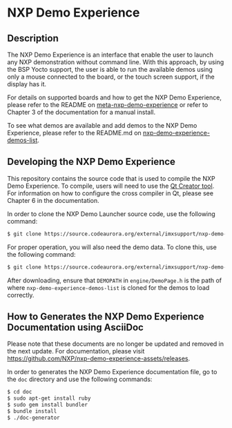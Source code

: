 # NXP Demo Experience

## Description

The NXP Demo Experience is an interface that enable the user to launch any NXP demonstration without command line. With this approach, by using the BSP Yocto support, the user is able to run the available demos using only a mouse connected to the board, or the touch screen support, if the display has it. 

For details on supported boards and how to get the NXP Demo Experience, please refer to the README on [meta-nxp-demo-experience](https://source.codeaurora.org/external/imxsupport/meta-nxp-demo-experience) or refer to Chapter 3 of the documentation for a manual install.

To see what demos are available and add demos to the NXP Demo Experience, please refer to the README.md on [nxp-demo-experience-demos-list](https://source.codeaurora.org/external/imxsupport/nxp-demo-experience-demos-list/).

## Developing the NXP Demo Experience

This repository contains the source code that is used to compile the NXP Demo Experience. To compile, users will need to use the [Qt Creator tool](https://www.qt.io/). For information on how to configure the cross compiler in Qt, please see Chapter 6 in the documentation.

In order to clone the NXP Demo Launcher source code, use the following command:
```bash
$ git clone https://source.codeaurora.org/external/imxsupport/nxp-demo-experience.git
```

For proper operation, you will also need the demo data. To clone this, use the following command:
```bash
$ git clone https://source.codeaurora.org/external/imxsupport/nxp-demo-experience-demos-list.git
```
After downloading, ensure that `DEMOPATH` in `engine/DemoPage.h` is the path of where `nxp-demo-experience-demos-list` is cloned for the demos to load correctly.


## How to Generates the NXP Demo Experience Documentation using AsciiDoc

Please note that these documents are no longer be updated and removed in the next update. For documentation, please visit https://github.com/NXP/nxp-demo-experience-assets/releases.

In order to generates the NXP Demo Experience documentation file, go to the `doc` directory and use the following commands:

```bash
$ cd doc
$ sudo apt-get install ruby
$ sudo gem install bundler
$ bundle install
$ ./doc-generator
```
